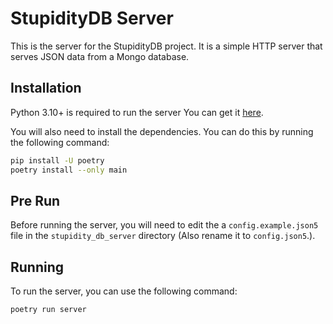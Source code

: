 # StupidityDB Server

This is the server for the StupidityDB project. It is a simple HTTP server that
serves JSON data from a Mongo database.

## Installation

Python 3.10+ is required to run the server You can get it [here](https://www.python.org/downloads/).

You will also need to install the dependencies. You can do this by running the
following command:

```bash
pip install -U poetry
poetry install --only main
```

## Pre Run

Before running the server, you will need to edit the a `config.example.json5` file in the `stupidity_db_server`
directory (Also rename it to `config.json5`.).

## Running

To run the server, you can use the following command:

```bash
poetry run server
```
